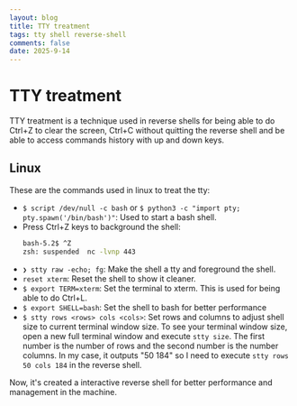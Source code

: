 ```yaml
---
layout: blog
title: TTY treatment
tags: tty shell reverse-shell
comments: false
date: 2025-9-14
---
```


# TTY treatment

TTY treatment is a technique used in reverse shells for being able to do Ctrl+Z to clear the screen,  Ctrl+C without quitting the reverse shell and be able to access commands history with up and down keys.

## Linux

These are the commands used in linux to treat the tty:

- `$ script /dev/null -c bash` or `$ python3 -c "import pty; pty.spawn('/bin/bash')"`: Used to start a bash shell.
- Press Ctrl+Z keys to background the shell:
    ```bash
    bash-5.2$ ^Z
    zsh: suspended  nc -lvnp 443
    ```
- `❯ stty raw -echo; fg`: Make the shell a tty and foreground the shell.
- `reset xterm`: Reset the shell to show it cleaner.
- `$ export TERM=xterm`: Set the terminal to xterm. This is used for being able to do Ctrl+L.
- `$ export SHELL=bash`: Set the shell to bash for better performance
- `$ stty rows <rows> cols <cols>`: Set rows and columns to adjust shell size to current terminal window size. To see your terminal window size, open a new full terminal window and execute `stty size`. The first number is the number of rows and the second number is the number columns. In my case, it outputs "50 184" so I need to execute `stty rows 50 cols 184` in the reverse shell.

Now, it's created a interactive reverse shell for better performance and management in the machine.
